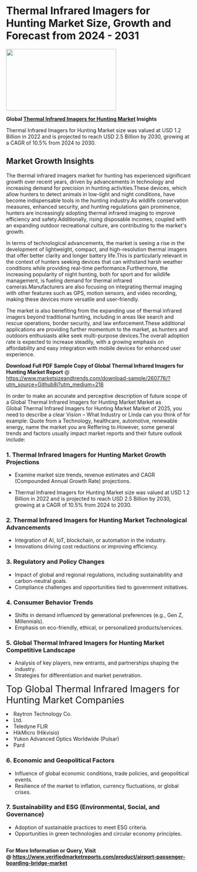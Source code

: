 <H1>Thermal Infrared Imagers for Hunting Market Size, Growth and Forecast from 2024 - 2031</H1><img class="aligncenter size-medium wp-image-584254" src="https://thirdeyenews.in/wp-content/uploads/2024/09/Global-Market-Research-300x168.jpeg" alt="" width="300" height="168" /><p><strong>Global&nbsp;<a href="https://www.marketsizeandtrends.com/download-sample/260776/?utm_source=Github8j?utm_medium=216">Thermal Infrared Imagers for Hunting Market</a> Insights</strong></p><p>Thermal Infrared Imagers for Hunting Market size was valued at USD 1.2 Billion in 2022 and is projected to reach USD 2.5 Billion by 2030, growing at a CAGR of 10.5% from 2024 to 2030.</p><p><h2>Market Growth Insights</h2> <p>The thermal infrared imagers market for hunting has experienced significant growth over recent years, driven by advancements in technology and increasing demand for precision in hunting activities.These devices, which allow hunters to detect animals in low-light and night conditions, have become indispensable tools in the hunting industry.As wildlife conservation measures, enhanced security, and hunting regulations gain prominence, hunters are increasingly adopting thermal infrared imaging to improve efficiency and safety.Additionally, rising disposable incomes, coupled with an expanding outdoor recreational culture, are contributing to the market's growth.</p> <p>In terms of technological advancements, the market is seeing a rise in the development of lightweight, compact, and high-resolution thermal imagers that offer better clarity and longer battery life.This is particularly relevant in the context of hunters seeking devices that can withstand harsh weather conditions while providing real-time performance.Furthermore, the increasing popularity of night hunting, both for sport and for wildlife management, is fueling demand for thermal infrared cameras.Manufacturers are also focusing on integrating thermal imaging with other features such as GPS, motion sensors, and video recording, making these devices more versatile and user-friendly.</p> <p>The market is also benefiting from the expanding use of thermal infrared imagers beyond traditional hunting, including in areas like search and rescue operations, border security, and law enforcement.These additional applications are providing further momentum to the market, as hunters and outdoors enthusiasts alike seek multi-purpose devices.The overall adoption rate is expected to increase steadily, with a growing emphasis on affordability and easy integration with mobile devices for enhanced user experience.</p> <p><span class=""><strong>Download Full PDF Sample Copy of Global Thermal Infrared Imagers for Hunting Market Report</strong> @ <a href="https://www.marketsizeandtrends.com/download-sample/260776/?utm_source=Github8j?utm_medium=216" target="_blank">https://www.marketsizeandtrends.com/download-sample/260776/?utm_source=Github8j?utm_medium=216</a></span></p><p>In order to make an accurate and perceptive description of future scope of a Global&nbsp;Thermal Infrared Imagers for Hunting Market Market as Global&nbsp;Thermal Infrared Imagers for Hunting Market Market of 2025, you need to describe a clear Vision &ndash; What Industry or Linda can you think of for example: Quote from a Technology, healthcare, automotive, renewable energy, name the market you are Reffering to.However, some general trends and factors usually impact market reports and their future outlook include:</p><h3>1.&nbsp;<strong>Thermal Infrared Imagers for Hunting Market Growth Projections</strong></h3><ul><li>Examine market size trends, revenue estimates and CAGR (Compounded Annual Growth Rate) projections.</li><li><p>Thermal Infrared Imagers for Hunting Market size was valued at USD 1.2 Billion in 2022 and is projected to reach USD 2.5 Billion by 2030, growing at a CAGR of 10.5% from 2024 to 2030.</p></li></ul><h3>2.&nbsp;<strong>Thermal Infrared Imagers for Hunting Market Technological Advancements</strong></h3><ul><li>Integration of AI, IoT, blockchain, or automation in the industry.</li><li>Innovations driving cost reductions or improving efficiency.</li></ul><h3>3.&nbsp;<strong>Regulatory and Policy Changes</strong></h3><ul><li>Impact of global and regional regulations, including sustainability and carbon-neutral goals.</li><li>Compliance challenges and opportunities tied to government initiatives.</li></ul><h3>4.&nbsp;<strong>Consumer Behavior Trends</strong></h3><ul><li>Shifts in demand influenced by generational preferences (e.g., Gen Z, Millennials).</li><li>Emphasis on eco-friendly, ethical, or personalized products/services.</li></ul><h3>5.&nbsp;<strong>Global Thermal Infrared Imagers for Hunting Market Competitive Landscape</strong></h3><ul><li>Analysis of key players, new entrants, and partnerships shaping the industry.</li><li>Strategies for differentiation and market penetration.</li></ul><p data-pm-slice="1 1 []"><span style="color: inherit; font-family: inherit; font-size: 25px;">Top Global Thermal Infrared Imagers for Hunting Market Companies</span></p><div class="" data-test-id=""><p><li>Raytron Technology Co.</li><li> Ltd.</li><li> Teledyne FLIR</li><li> HikMicro (Hikvisio)</li><li> Yukon Advanced Optics Worldwide (Pulsar)</li><li> Pard</li></p></div><h3>6.&nbsp;<strong>Economic and Geopolitical Factors</strong></h3><ul><li>Influence of global economic conditions, trade policies, and geopolitical events.</li><li>Resilience of the market to inflation, currency fluctuations, or global crises.</li></ul><h3>7.&nbsp;<strong>Sustainability and ESG (Environmental, Social, and Governance)</strong></h3><ul><li>Adoption of sustainable practices to meet ESG criteria.</li><li>Opportunities in green technologies and circular economy principles.</li></ul><h2><strong style="font-size: 14px;">For More Information or Query, Visit @&nbsp;</strong><a style="background-color: #ffffff; font-size: 14px;" href="https://www.marketsizeandtrends.com/report/thermal-infrared-imagers-for-hunting-market/" target="_blank">https://www.verifiedmarketreports.com/product/airport-passenger-boarding-bridge-market</a></h2>